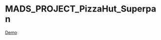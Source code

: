 # MADS_PROJECT_PizzaHut_Superpan

[Demo](http://www.mobileads.com/preview?studioId=8abb1e6b2f8fab3d1ea58e24fb8a3c42)